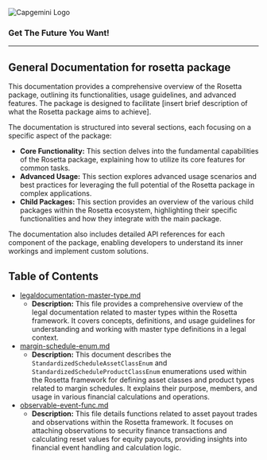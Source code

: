 ![Capgemini Logo](https://www.capgemini.com/wp-content/themes/capgemini2020/assets/images/logo.svg)

### Get The Future You Want!

---
## General Documentation for rosetta package

This documentation provides a comprehensive overview of the Rosetta package, outlining its functionalities, usage guidelines, and advanced features. The package is designed to facilitate [insert brief description of what the Rosetta package aims to achieve]. 

The documentation is structured into several sections, each focusing on a specific aspect of the package:

* **Core Functionality:** This section delves into the fundamental capabilities of the Rosetta package, explaining how to utilize its core features for common tasks.
* **Advanced Usage:**  This section explores advanced usage scenarios and best practices for leveraging the full potential of the Rosetta package in complex applications.
* **Child Packages:** This section provides an overview of the various child packages within the Rosetta ecosystem, highlighting their specific functionalities and how they integrate with the main package.

The documentation also includes detailed API references for each component of the package, enabling developers to understand its inner workings and implement custom solutions.


## Table of Contents
- [legaldocumentation-master-type.md](legaldocumentation-master-type.md)
  - **Description:** This file provides a comprehensive overview of the legal documentation related to master types within the Rosetta framework. It covers concepts, definitions, and usage guidelines for understanding and working with master type definitions in a legal context. 
- [margin-schedule-enum.md](margin-schedule-enum.md)
  - **Description:** This document describes the `StandardizedScheduleAssetClassEnum` and `StandardizedScheduleProductClassEnum` enumerations used within the Rosetta framework for defining asset classes and product types related to margin schedules. It explains their purpose, members, and usage in various financial calculations and operations. 
- [observable-event-func.md](observable-event-func.md)
  - **Description:** This file details functions related to asset payout trades and observations within the Rosetta framework. It focuses on attaching observations to security finance transactions and calculating reset values for equity payouts, providing insights into financial event handling and calculation logic. 



